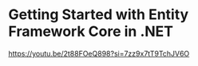 # Getting Started with Entity Framework Core in .NET

https://youtu.be/2t88FOeQ898?si=7zz9x7tT9TchJV6O
